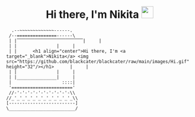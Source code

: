 <h1 align="center">Hi there, I'm <a target="_blank">Nikita</a> <img src="https://github.com/blackcater/blackcater/raw/main/images/Hi.gif" height="32"/></h1>

      .--~~~~~~~~~~~~~------.
     /--===============------\
     | |⎺⎺⎺⎺⎺⎺⎺⎺⎺⎺⎺⎺⎺⎺⎺|     |
     | |               |     |
     | |      <h1 align="center">Hi there, I'm <a target="_blank">Nikita</a> <img src="https://github.com/blackcater/blackcater/raw/main/images/Hi.gif" height="32"/></h1>      |     |
     | |               |     |
     | |_______________|     |
     |                   ::::|
     '======================='
     //-'-'-'-'-'-'-'-'-'-'-\\
    //_'_'_'_'_'_'_'_'_'_'_'_\\
    [-------------------------]
    \_________________________/
